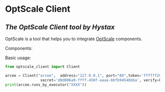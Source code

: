 # OptScale Client
## *The OptScale Client tool by Hystax*

OptScale is a tool that helps you to integrate [OptScale](https://my.optscale.com/) components.

Components:




Basic usage:
```python
from optscale_client import Client

arcee = Client("arcee",  address="127.0.0.1", port="80",token='ffffff20-aaaa-4f7b-942a-7070711faf',
                secret='d0d006a9-ffff-450f-aaaa-bbfb9454bbba', verify=False)
print(arcee.runs_by_executor("XXXX"))
```
